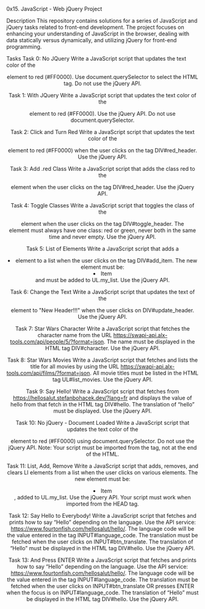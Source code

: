 0x15. JavaScript - Web jQuery Project 

Description
This repository contains solutions for a series of JavaScript and jQuery tasks related to front-end development. The project focuses on enhancing your understanding of JavaScript in the browser, dealing with data statically versus dynamically, and utilizing jQuery for front-end programming.


Tasks
Task 0: No JQuery
Write a JavaScript script that updates the text color of the <header> element to red (#FF0000). Use document.querySelector to select the HTML tag. Do not use the jQuery API.

Task 1: With JQuery
Write a JavaScript script that updates the text color of the <header> element to red (#FF0000). Use the jQuery API. Do not use document.querySelector.

Task 2: Click and Turn Red
Write a JavaScript script that updates the text color of the <header> element to red (#FF0000) when the user clicks on the tag DIV#red_header. Use the jQuery API.

Task 3: Add .red Class
Write a JavaScript script that adds the class red to the <header> element when the user clicks on the tag DIV#red_header. Use the jQuery API.

Task 4: Toggle Classes
Write a JavaScript script that toggles the class of the <header> element when the user clicks on the tag DIV#toggle_header. The <header> element must always have one class: red or green, never both in the same time and never empty. Use the jQuery API.

Task 5: List of Elements
Write a JavaScript script that adds a <li> element to a list when the user clicks on the tag DIV#add_item. The new element must be: <li>Item</li> and must be added to UL.my_list. Use the jQuery API.

Task 6: Change the Text
Write a JavaScript script that updates the text of the <header> element to "New Header!!!" when the user clicks on DIV#update_header. Use the jQuery API.

Task 7: Star Wars Character
Write a JavaScript script that fetches the character name from the URL https://swapi-api.alx-tools.com/api/people/5/?format=json. The name must be displayed in the HTML tag DIV#character. Use the jQuery API.

Task 8: Star Wars Movies
Write a JavaScript script that fetches and lists the title for all movies by using the URL https://swapi-api.alx-tools.com/api/films/?format=json. All movie titles must be listed in the HTML tag UL#list_movies. Use the jQuery API.

Task 9: Say Hello!
Write a JavaScript script that fetches from https://hellosalut.stefanbohacek.dev/?lang=fr and displays the value of hello from that fetch in the HTML tag DIV#hello. The translation of “hello” must be displayed. Use the jQuery API.

Task 10: No jQuery - Document Loaded
Write a JavaScript script that updates the text color of the <header> element to red (#FF0000) using document.querySelector. Do not use the jQuery API. Note: Your script must be imported from the <head> tag, not at the end of the HTML.

Task 11: List, Add, Remove
Write a JavaScript script that adds, removes, and clears LI elements from a list when the user clicks on various elements. The new element must be: <li>Item</li>, added to UL.my_list. Use the jQuery API. Your script must work when imported from the HEAD tag.

Task 12: Say Hello to Everybody!
Write a JavaScript script that fetches and prints how to say “Hello” depending on the language. Use the API service: https://www.fourtonfish.com/hellosalut/hello/. The language code will be the value entered in the tag INPUT#language_code. The translation must be fetched when the user clicks on INPUT#btn_translate. The translation of “Hello” must be displayed in the HTML tag DIV#hello. Use the jQuery API.

Task 13: And Press ENTER
Write a JavaScript script that fetches and prints how to say “Hello” depending on the language. Use the API service: https://www.fourtonfish.com/hellosalut/hello/. The language code will be the value entered in the tag INPUT#language_code. The translation must be fetched when the user clicks on INPUT#btn_translate OR presses ENTER when the focus is on INPUT#language_code. The translation of “Hello” must be displayed in the HTML tag DIV#hello. Use the jQuery API.
